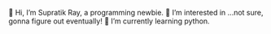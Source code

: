  👋 Hi, I’m Supratik Ray, a programming newbie.
 👀 I’m interested in ...not sure, gonna figure out eventually!
 🌱 I’m currently learning python.



